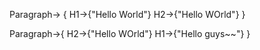 Paragraph-> { 
	H1->{"Hello World"}	
	H2->{"Hello WOrld"}
}

Paragraph->{
	H2->{"Hello WOrld"}
	H1->{"Hello guys~~"}
}
